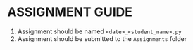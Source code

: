 # ASSIGNMENT GUIDE

1. Assignment should be named `<date>_<student_name>.py`
2. Assignment should be submitted to the `Assignments` folder